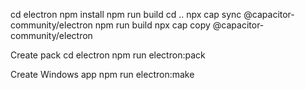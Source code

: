 cd electron
npm install
npm run build
cd ..
npx cap sync @capacitor-community/electron
npm run build
npx cap copy @capacitor-community/electron


Create pack
cd electron
npm run electron:pack



Create Windows app
npm run electron:make
